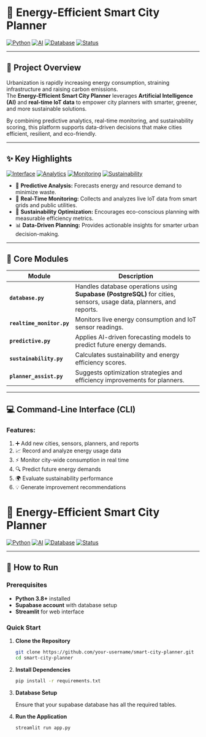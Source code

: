 # 🌆 Energy-Efficient Smart City Planner

[![Python](https://img.shields.io/badge/Python-3.8+-blue.svg)](https://python.org)
[![AI](https://img.shields.io/badge/Powered%20by-AI%20%26%20IoT-purple.svg)](#)
[![Database](https://img.shields.io/badge/Database-Supabase%20%26%20PostgreSQL-3ECF8E.svg)](https://supabase.io)
[![Status](https://img.shields.io/badge/Status-Active-success.svg)](#)

---

## 🧭 Project Overview
Urbanization is rapidly increasing energy consumption, straining infrastructure and raising carbon emissions.  
The **Energy-Efficient Smart City Planner** leverages **Artificial Intelligence (AI)** and **real-time IoT data** to empower city planners with smarter, greener, and more sustainable solutions.

By combining predictive analytics, real-time monitoring, and sustainability scoring, this platform supports data-driven decisions that make cities efficient, resilient, and eco-friendly.

---

## ✨ Key Highlights

[![Interface](https://img.shields.io/badge/Interface-Interactive%20CLI-FF4B4B.svg)](#)
[![Analytics](https://img.shields.io/badge/Insights-Predictive%20Analytics-orange.svg)](#)
[![Monitoring](https://img.shields.io/badge/Data-Real--Time%20Monitoring-green.svg)](#)
[![Sustainability](https://img.shields.io/badge/Focus-Sustainability-blue.svg)](#)

- 🔮 **Predictive Analysis:** Forecasts energy and resource demand to minimize waste.  
- 📡 **Real-Time Monitoring:** Collects and analyzes live IoT data from smart grids and public utilities.  
- 🌱 **Sustainability Optimization:** Encourages eco-conscious planning with measurable efficiency metrics.  
- 📊 **Data-Driven Planning:** Provides actionable insights for smarter urban decision-making.

---

## 🧩 Core Modules

| Module | Description |
|--------|--------------|
| **`database.py`** | Handles database operations using **Supabase (PostgreSQL)** for cities, sensors, usage data, planners, and reports. |
| **`realtime_monitor.py`** | Monitors live energy consumption and IoT sensor readings. |
| **`predictive.py`** | Applies AI-driven forecasting models to predict future energy demands. |
| **`sustainability.py`** | Calculates sustainability and energy efficiency scores. |
| **`planner_assist.py`** | Suggests optimization strategies and efficiency improvements for planners. |

---

## 💻 Command-Line Interface (CLI)

### Features:
1. ➕ Add new cities, sensors, planners, and reports  
2. 📈 Record and analyze energy usage data  
3. ⚡ Monitor city-wide consumption in real time  
4. 🔍 Predict future energy demands  
5. 🌍 Evaluate sustainability performance  
6. 💡 Generate improvement recommendations  

# 🌆 Energy-Efficient Smart City Planner

[![Python](https://img.shields.io/badge/Python-3.8+-blue.svg)](https://python.org)
[![AI](https://img.shields.io/badge/Powered%20by-AI%20%26%20IoT-purple.svg)](#)
[![Database](https://img.shields.io/badge/Database-Supabase%20%26%20PostgreSQL-3ECF8E.svg)](https://supabase.io)
[![Status](https://img.shields.io/badge/Status-Active-success.svg)](#)

---

## 🚀 How to Run

### Prerequisites
- **Python 3.8+** installed
- **Supabase account** with database setup
- **Streamlit** for web interface

### Quick Start

1. **Clone the Repository**
   ```bash
   git clone https://github.com/your-username/smart-city-planner.git
   cd smart-city-planner
   ```
2. **Install Dependencies**
   ```bash
   pip install -r requirements.txt
   ```
3. **Database Setup**

   Ensure that your supabase database has all the required tables.
   
4. **Run the Application**
   ```bash
   streamlit run app.py

